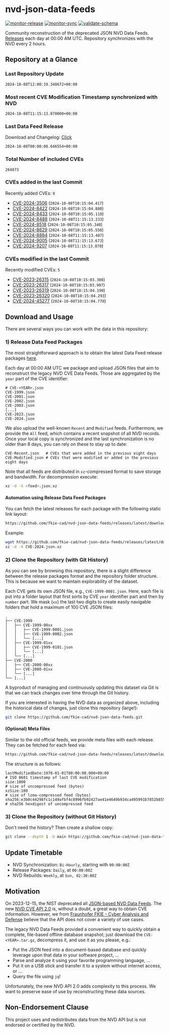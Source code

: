 # nvd-json-data-feeds

[![monitor-release](https://github.com/fkie-cad/nvd-json-data-feeds/actions/workflows/monitor_release.yml/badge.svg)](https://github.com/fkie-cad/nvd-json-data-feeds/actions/workflows/monitor_release.yml)
[![monitor-sync](https://github.com/fkie-cad/nvd-json-data-feeds/actions/workflows/monitor_sync.yml/badge.svg)](https://github.com/fkie-cad/nvd-json-data-feeds/actions/workflows/monitor_sync.yml)
[![validate-schema](https://github.com/fkie-cad/nvd-json-data-feeds/actions/workflows/validate_schema.yml/badge.svg)](https://github.com/fkie-cad/nvd-json-data-feeds/actions/workflows/validate_schema.yml)

Community reconstruction of the deprecated JSON NVD Data Feeds.
[Releases](https://github.com/fkie-cad/nvd-json-data-feeds/releases/latest) each day at 00:00 AM UTC.
Repository synchronizes with the NVD every 2 hours.

## Repository at a Glance

### Last Repository Update

```plain
2024-10-08T12:00:19.348672+00:00
```

### Most recent CVE Modification Timestamp synchronized with NVD

```plain
2024-10-08T11:15:13.870000+00:00
```

### Last Data Feed Release

Download and Changelog: [Click](https://github.com/fkie-cad/nvd-json-data-feeds/releases/latest)

```plain
2024-10-08T00:00:08.646554+00:00
```

### Total Number of included CVEs

```plain
264873
```

### CVEs added in the last Commit

Recently added CVEs: `9`

- [CVE-2024-3506](CVE-2024/CVE-2024-35xx/CVE-2024-3506.json) (`2024-10-08T10:15:04.417`)
- [CVE-2024-8422](CVE-2024/CVE-2024-84xx/CVE-2024-8422.json) (`2024-10-08T10:15:04.880`)
- [CVE-2024-8433](CVE-2024/CVE-2024-84xx/CVE-2024-8433.json) (`2024-10-08T10:15:05.110`)
- [CVE-2024-8488](CVE-2024/CVE-2024-84xx/CVE-2024-8488.json) (`2024-10-08T11:15:13.233`)
- [CVE-2024-8518](CVE-2024/CVE-2024-85xx/CVE-2024-8518.json) (`2024-10-08T10:15:05.340`)
- [CVE-2024-8629](CVE-2024/CVE-2024-86xx/CVE-2024-8629.json) (`2024-10-08T10:15:05.550`)
- [CVE-2024-8884](CVE-2024/CVE-2024-88xx/CVE-2024-8884.json) (`2024-10-08T11:15:13.487`)
- [CVE-2024-9005](CVE-2024/CVE-2024-90xx/CVE-2024-9005.json) (`2024-10-08T11:15:13.673`)
- [CVE-2024-9207](CVE-2024/CVE-2024-92xx/CVE-2024-9207.json) (`2024-10-08T11:15:13.870`)


### CVEs modified in the last Commit

Recently modified CVEs: `5`

- [CVE-2023-26315](CVE-2023/CVE-2023-263xx/CVE-2023-26315.json) (`2024-10-08T10:15:03.300`)
- [CVE-2023-26317](CVE-2023/CVE-2023-263xx/CVE-2023-26317.json) (`2024-10-08T10:15:03.907`)
- [CVE-2023-26319](CVE-2023/CVE-2023-263xx/CVE-2023-26319.json) (`2024-10-08T10:15:04.190`)
- [CVE-2023-26320](CVE-2023/CVE-2023-263xx/CVE-2023-26320.json) (`2024-10-08T10:15:04.293`)
- [CVE-2024-45277](CVE-2024/CVE-2024-452xx/CVE-2024-45277.json) (`2024-10-08T10:15:04.770`)


## Download and Usage

There are several ways you can work with the data in this repository:

### 1) Release Data Feed Packages

The most straightforward approach is to obtain the latest Data Feed release packages [here](https://github.com/fkie-cad/nvd-json-data-feeds/releases/latest).

Each day at 00:00 AM UTC we package and upload JSON files that aim to reconstruct the legacy NVD CVE Data Feeds.
Those are aggregated by the `year` part of the CVE identifier:

```
# CVE-<YEAR>.json
CVE-1999.json
CVE-2001.json
CVE-2002.json
CVE-2003.json
[...]
CVE-2023.json
CVE-2024.json
```

We also upload the well-known `Recent` and `Modified` feeds.
Furthermore, we provide the `All` feed, which contains a recent snapshot of all NVD records.
Once your local copy is synchronized and the last synchronization is no older than 8 days, you can rely on these to stay up to date:

```plain
CVE-Recent.json   # CVEs that were added in the previous eight days
CVE-Modified.json # CVEs that were modified or added in the previous eight days
```

Note that all feeds are distributed in `xz`-compressed format to save storage and bandwidth.
For decompression execute:

```sh
xz -d -k <feed>.json.xz
```

#### Automation using Release Data Feed Packages

You can fetch the latest releases for each package with the following static link layout:

```sh
https://github.com/fkie-cad/nvd-json-data-feeds/releases/latest/download/CVE-<YEAR>.json.xz
```

Example:

```sh
wget https://github.com/fkie-cad/nvd-json-data-feeds/releases/latest/download/CVE-2024.json.xz
xz -d -k CVE-2024.json.xz
```

### 2) Clone the Repository (with Git History)

As you can see by browsing this repository, there is a slight difference between the release packages format and the repository folder structure.
This is because we want to maintain explorability of the dataset.

Each CVE gets its own JSON file, e.g., `CVE-1999-0001.json`.
Here, each file is put into a folder layout that first sorts by CVE `year` identifier part and then by `number` part.
We mask (`xx`) the last two digits to create easily navigable folders that hold a maximum of 100 CVE JSON files:

```plain
.
├── CVE-1999
│   ├── CVE-1999-00xx
│   │   ├── CVE-1999-0001.json
│   │   ├── CVE-1999-0002.json
│   │   └── [...]
│   ├── CVE-1999-01xx
│   │   ├── CVE-1999-0101.json
│   │   └── [...]
│   └── [...]
├── CVE-2000
│   ├── CVE-2000-00xx
│   ├── CVE-2000-01xx
│   └── [...]
└── [...]
```

A byproduct of managing and continuously updating this dataset via Git is that we can track changes over time through the Git history.

If you are interested in having the NVD data as organized above, including the historical data of changes, just clone this repository (large!):

```sh
git clone https://github.com/fkie-cad/nvd-json-data-feeds.git
```

#### (Optional) Meta Files

Similar to the old official feeds, we provide meta files with each release. They can be fetched for each feed via:

```sh
https://github.com/fkie-cad/nvd-json-data-feeds/releases/latest/download/CVE-<YEAR>.meta
```

The structure is as follows:

```plain
lastModifiedDate:1970-01-01T00:00:00.000+00:00                          # ISO 8601 timestamp of last CVE modification
size:1000                                                               # size of uncompressed feed (bytes)
xzSize:100                                                              # size of lzma-compressed feed (bytes)
sha256:e3b0c44298fc1c149afbf4c8996fb92427ae41e4649b934ca495991b7852b855 # sha256 hexdigest of uncompressed feed
```

### 3) Clone the Repository (without Git History)

Don't need the history? Then create a shallow copy:

```sh
git clone --depth 1 -b main https://github.com/fkie-cad/nvd-json-data-feeds.git
```


## Update Timetable

* NVD Synchronization: `Bi-Hourly`, starting with `00:00:00Z`
* Release Packages: `Daily`, at `00:00:00Z`
* NVD Rebuilds: `Weekly`, at `Sun, 02:30:00Z`


## Motivation

On 2023-12-15, the NIST deprecated all [JSON-based NVD Data Feeds](https://nvd.nist.gov/vuln/data-feeds#divRetirementBanner-1).
The new [NVD CVE API 2.0](https://nvd.nist.gov/developers/vulnerabilities) is, without a doubt, a great way to obtain CVE information.
However, we from [Fraunhofer FKIE - Cyber Analysis and Defense](https://www.fkie.fraunhofer.de/en/departments/cad.html) believe that the API does not cover a variety of use cases.

The legacy NVD Data Feeds provided a convenient way to quickly obtain a complete, file-based offline database snapshot; just download the `CVE-<YEAR>.tar.gz`, decompress it, and use it as you please, e.g.:

- Put the JSON feed into a document-based database and quickly leverage upon that data in your software project, ...
- Parse and analyze it using your favorite programming language, ...
- Put it on a USB stick and transfer it to a system without internet access, or ...
- Query the file using `jq`!

Unfortunately, the new NVD API 2.0 adds complexity to this process.
We want to preserve ease of use by reconstructing these data sources.

## Non-Endorsement Clause

This project uses and redistributes data from the NVD API but is not endorsed or certified by the NVD.